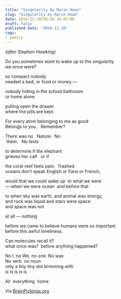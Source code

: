 ```yaml
---
title: "Singularity by Marie Howe"
slug: "Singularity by Marie Howe"
date: 2018-12-28T20:26:10-05:00
draft: false
published date: "2018-12-28"
tags:
- poetry
---
```


*(after Stephen Hawking)*

Do you sometimes want to wake up to the singularity  
we once were?

so compact nobody  
needed a bed, or food or money —

nobody hiding in the school bathroom  
or home alone

pulling open the drawer  
where the pills are kept.

For every atom belonging to me as good  
Belongs to you.   Remember?

There was no&nbsp;&nbsp;&nbsp;Nature.&nbsp;&nbsp;No  
&nbsp;them.&nbsp;&nbsp;&nbsp;No tests

to determine if the elephant  
grieves her calf &nbsp;&nbsp;or if

the coral reef feels pain.&nbsp;&nbsp;Trashed  
oceans don’t speak English or Farsi or French;

would that we could wake up&nbsp;&nbsp;to what we were  
— when we were ocean&nbsp;&nbsp;and before that

to when sky was earth, and animal was energy,  
and rock was liquid and stars were space  
and space was not

at all — nothing

before we came to believe humans were so important  
before this awful loneliness.

Can molecules recall it?  
what once was?&nbsp;&nbsp;before anything happened?

No I, no We, no one. No was  
No verb&nbsp;&nbsp;no noun  
only a tiny tiny dot brimming with  
is is is is is

All&nbsp;&nbsp;everything&nbsp;&nbsp;home

Via [BrainPickings.org][1]

[1]: https://www.brainpickings.org/2018/05/22/singularity-marie-howe-stephen-hawking/
